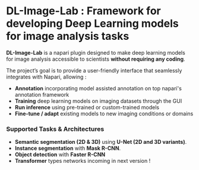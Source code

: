 # DL-Image-Lab : Framework for developing Deep Learning models for image analysis tasks


**DL-Image-Lab** is a napari plugin designed to make deep learning models for image analysis accessible to scientists **without requiring any coding**. 

The project’s goal is to provide a user-friendly interface that seamlessly integrates with Napari, allowing :  

- **Annotation** incorporating model assisted annotation on top napari's annotation framework
- **Training** deep learning models on imaging datasets through the GUI
- **Run inference** using pre-trained or custom-trained models
- **Fine-tune / adapt** existing models to new imaging conditions or domains


### Supported Tasks & Architectures  

- **Semantic segmentation (2D & 3D)** using **U-Net (2D and 3D variants)**.  
- **Instance segmentation** with **Mask R-CNN**.  
- **Object detection** with **Faster R-CNN**
- **Transformer** types networks incoming in next version !









